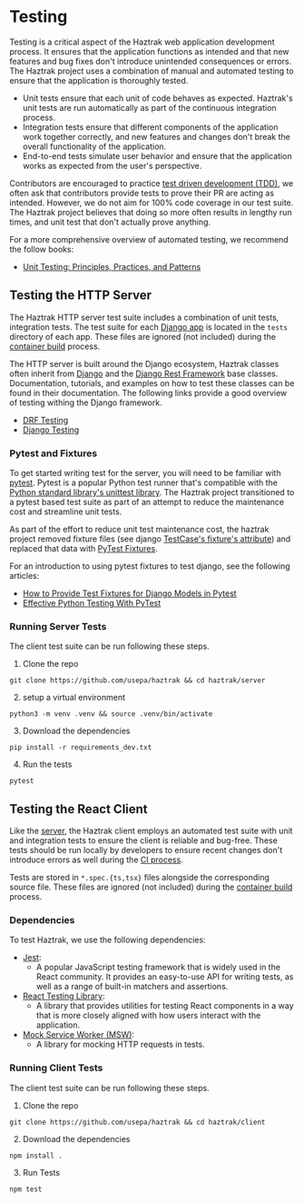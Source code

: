 # Testing

Testing is a critical aspect of the Haztrak web application development process.
It ensures that the application functions as intended and that new features and
bug fixes don't introduce unintended consequences or errors. The Haztrak project uses a
combination of manual and automated testing to ensure that the application is
thoroughly tested.

- Unit tests ensure that each unit of code behaves as expected. Haztrak's unit
  tests are run automatically as part of the continuous integration process.
- Integration tests ensure that different components of the application work
  together correctly, and new features and changes don't break the overall
  functionality of the application.
- End-to-end tests simulate user behavior and ensure that the application works
  as expected from the user's perspective.

Contributors are encouraged to practice [test driven development (TDD)](https://en.wikipedia.org/wiki/Test-driven_development), we
often ask that contributors provide tests to prove their PR are acting as intended.
However, we do not aim for 100% code coverage in our test suite. The Haztrak project
believes that doing so more often results in lengthy run times,
and unit test that don't actually prove anything.

For a more comprehensive overview of automated testing, we recommend the follow books:

- [Unit Testing: Principles, Practices, and Patterns ](https://www.goodreads.com/en/book/show/48927138)

## Testing the HTTP Server

The Haztrak HTTP server test suite includes a combination of unit tests,
integration tests. The test suite for each [Django app](https://docs.djangoproject.com/en/4.1/intro/tutorial07/)
is located in the `tests` directory of each app. These files
are ignored (not included) during the [container build](../development/cd.md#2-docker-build)
process.

The HTTP server is built around the Django ecosystem, Haztrak classes often
inherit from [Django](https://www.djangoproject.com/) and the
[Django Rest Framework](https://www.django-rest-framework.org/) base classes.
Documentation, tutorials, and examples on how to test these classes can be found
in their documentation. The following links provide a good overview of testing
withing the Django framework.

- [DRF Testing](https://www.django-rest-framework.org/api-guide/testing/)
- [Django Testing](https://docs.djangoproject.com/en/4.1/topics/testing/)

### Pytest and Fixtures

To get started writing test for the server, you will need to be familiar with
[pytest](https://docs.pytest.org/en/7.2.x/).
Pytest is a popular Python test runner that's compatible with the
[Python standard library's unittest library](https://docs.python.org/3/library/unittest.html).
The Haztrak project transitioned to a pytest based test suite as part of an attempt
to reduce the maintenance cost and streamline unit tests.

As part of the effort to reduce unit test maintenance cost, the haztrak project removed fixture files
(see
django [TestCase's fixture's attribute](https://docs.djangoproject.com/en/4.1/topics/testing/tools/#fixture-loading))
and replaced that data with [PyTest Fixtures](https://docs.pytest.org/en/7.2.x/reference/reference.html#fixtures).

For an introduction to using pytest fixtures to test django, see the following articles:

- [How to Provide Test Fixtures for Django Models in Pytest](https://realpython.com/django-pytest-fixtures/)
- [Effective Python Testing With PyTest](https://realpython.com/pytest-python-testing/)

### Running Server Tests

The client test suite can be run following these steps.

1. Clone the repo

```shell
git clone https://github.com/usepa/haztrak && cd haztrak/server
```

2. setup a virtual environment

```shell
python3 -m venv .venv && source .venv/bin/activate
```

3. Download the dependencies

```shell
pip install -r requirements_dev.txt
```

4. Run the tests

```shell
pytest
```

## Testing the React Client

Like the [server](#testing-the-http-server), the Haztrak client employs an
automated test suite with unit and integration tests to ensure the client is
reliable and bug-free. These tests should be run locally by developers to ensure
recent changes don't introduce errors as well during the [CI process](../development/ci.md).

Tests are stored in `*.spec.{ts,tsx}` files alongside the corresponding source file.
These files are ignored (not included) during the [container build](../development/cd.md#2-docker-build)
process.

### Dependencies

To test Haztrak, we use the following dependencies:

- [Jest](https://jestjs.io/):
  - A popular JavaScript testing framework that is widely used in the React
    community. It provides an easy-to-use API for writing tests, as well as a range
    of built-in matchers and assertions.
- [React Testing Library](https://testing-library.com/docs/react-testing-library/intro/):
  - A library that provides utilities for testing React components in a way that
    is more closely aligned with how users interact with the application.
- [Mock Service Worker (MSW)](https://mswjs.io/):
  - A library for mocking HTTP requests in tests.

### Running Client Tests

The client test suite can be run following these steps.

1. Clone the repo

```shell
git clone https://github.com/usepa/haztrak && cd haztrak/client
```

2. Download the dependencies

```shell
npm install .
```

3. Run Tests

```shell
npm test
```
